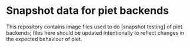 # Snapshot data for piet backends

This repository contains image files used to do [snapshot testing] of piet
backends; files here should be updated intentionally to reflect changes in
the expected behaviour of piet.
